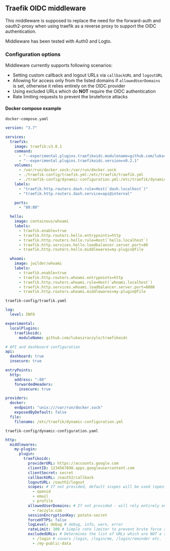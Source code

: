 ## Traefik OIDC middleware

This middleware is supposed to replace the need for the forward-auth and oauth2-proxy when using traefik as a reverse proxy to support the OIDC authentication.

Middleware has been tested with Auth0 and Logto.

### Configuration options

Middleware currently supports following scenarios:

* Setting custom callback and logout URLs via `callbackURL` and `logoutURL`
* Allowing for access only from the listed domains if `allowedUserDomains` is set, otherwise it relies entirely on the OIDC provider
* Using excluded URLs which do **NOT** require the OIDC authentication
* Rate limiting requests to prevent the bruteforce attacks

#### Docker compose example

`docker-compose.yaml`

```yaml
version: "3.7"

services:
  traefik:
    image: traefik:v3.0.1
    command:
      - "--experimental.plugins.traefikoidc.modulename=github.com/lukaszraczylo/traefikoidc"
      - "--experimental.plugins.traefikoidc.version=v0.2.1"
    volumes:
      - /var/run/docker.sock:/var/run/docker.sock
      - ./traefik-config/traefik.yml:/etc/traefik/traefik.yml
      - ./traefik-config/dynamic-configuration.yml:/etc/traefik/dynamic-configuration.yml
    labels:
      - "traefik.http.routers.dash.rule=Host(`dash.localhost`)"
      - "traefik.http.routers.dash.service=api@internal"

    ports:
      - "80:80"

  hello:
    image: containous/whoami
    labels:
      - traefik.enable=true
      - traefik.http.routers.hello.entrypoints=http
      - traefik.http.routers.hello.rule=Host(`hello.localhost`)
      - traefik.http.services.hello.loadbalancer.server.port=80
      - traefik.http.routers.hello.middlewares=my-plugin@file

  whoami:
    image: jwilder/whoami
    labels:
      - traefik.enable=true
      - traefik.http.routers.whoami.entrypoints=http
      - traefik.http.routers.whoami.rule=Host(`whoami.localhost`)
      - traefik.http.services.whoami.loadbalancer.server.port=8000
      - traefik.http.routers.whoami.middlewares=my-plugin@file
```

`traefik-config/traefik.yaml`

```yaml
log:
  level: INFO

experimental:
  localPlugins:
    traefikoidc:
      moduleName: github.com/lukaszraczylo/traefikoidc

# API and dashboard configuration
api:
  dashboard: true
  insecure: true

entryPoints:
  http:
    address: ":80"
    forwardedHeaders:
      insecure: true

providers:
  docker:
    endpoint: "unix:///var/run/docker.sock"
    exposedByDefault: false
  file:
    filename: /etc/traefik/dynamic-configuration.yml
```

`traefik-config/dynamic-configuration.yaml`
```yaml
http:
  middlewares:
    my-plugin:
      plugin:
        traefikoidc:
          providerURL: https://accounts.google.com
          clientID: 1234567890.apps.googleusercontent.com
          clientSecret: secret
          callbackURL: /oauth2/callback
          logoutURL: /oauth2/logout
          scopes: # If not provided, default scopes will be used (openid, email, profile)
            - openid
            - email
            - profile
          allowedUserDomains: # If not provided - will rely entirely on the OIDC yes/no
            - raczylo.com
          sessionEncryptionKey: potato-secret
          forceHTTPS: false
          logLevel: debug # debug, info, warn, error
          rateLimit: 100 # Simple rate limiter to prevent brute force attacks
          excludedURLs: # Determines the list of URLs which are NOT a subject to authentication
            - /login # covers /login, /login/me, /login/reminder etc.
            - /my-public-data
```
